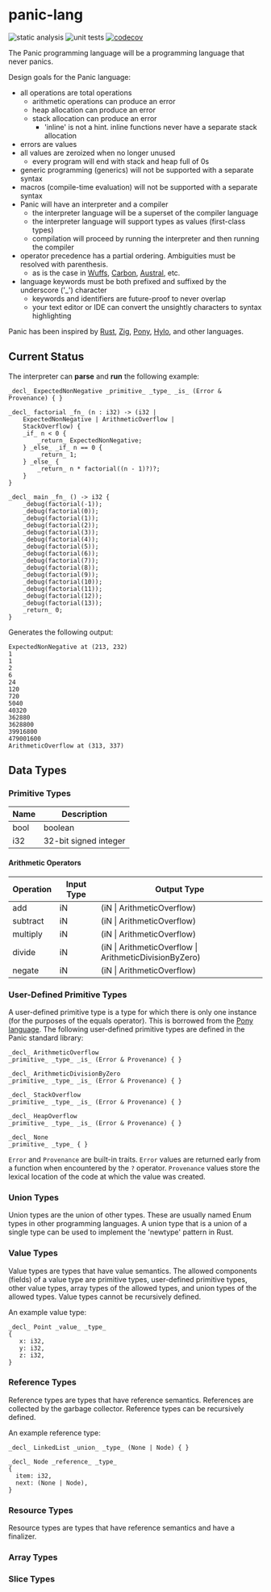 # panic-lang

![static analysis](https://github.com/mspiegel/panic-lang/actions/workflows/static-analysis.yaml/badge.svg) ![unit tests](https://github.com/mspiegel/panic-lang/actions/workflows/unit-tests.yaml/badge.svg) [![codecov](https://codecov.io/gh/mspiegel/panic-lang/graph/badge.svg?token=7H2EY41PIE)](https://codecov.io/gh/mspiegel/panic-lang)

The Panic programming language will be a programming language that never panics.

Design goals for the Panic language:

- all operations are total operations
  - arithmetic operations can produce an error
  - heap allocation can produce an error
  - stack allocation can produce an error
    - 'inline' is not a hint. inline functions never have a separate stack allocation 
- errors are values
- all values are zeroized when no longer unused
  - every program will end with stack and heap full of 0s
- generic programming (generics) will not be supported with a separate syntax
- macros (compile-time evaluation) will not be supported with a separate syntax
- Panic will have an interpreter and a compiler
  - the interpreter language will be a superset of the compiler language
  - the interpreter language will support types as values (first-class types)
  - compilation will proceed by running the interpreter and then running the compiler
- operator precedence has a partial ordering. Ambiguities must be resolved with parenthesis.
  - as is the case in [Wuffs](https://github.com/google/wuffs), [Carbon](https://github.com/carbon-language/carbon-lang), [Austral](https://austral-lang.org/), etc.
- language keywords must be both prefixed and suffixed by the underscore ('\_') character
  - keywords and identifiers are future-proof to never overlap
  - your text editor or IDE can convert the unsightly characters to syntax highlighting

Panic has been inspired by [Rust](https://www.rust-lang.org/), [Zig](https://ziglang.org/), [Pony](https://www.ponylang.io/), [Hylo](https://www.hylo-lang.org/), and other languages.

## Current Status

The interpreter can **parse** and **run** the following example:

```
_decl_ ExpectedNonNegative _primitive_ _type_ _is_ (Error & Provenance) { }

_decl_ factorial _fn_ (n : i32) -> (i32 |
    ExpectedNonNegative | ArithmeticOverflow | 
    StackOverflow) {
    _if_ n < 0 {
        _return_ ExpectedNonNegative;
    } _else_ _if_ n == 0 {
        _return_ 1;
    } _else_ {
        _return_ n * factorial((n - 1)?)?;
    }
}

_decl_ main _fn_ () -> i32 {
    _debug(factorial(-1));
    _debug(factorial(0));
    _debug(factorial(1));
    _debug(factorial(2));
    _debug(factorial(3));
    _debug(factorial(4));
    _debug(factorial(5));
    _debug(factorial(6));
    _debug(factorial(7));
    _debug(factorial(8));
    _debug(factorial(9));
    _debug(factorial(10));
    _debug(factorial(11));
    _debug(factorial(12));
    _debug(factorial(13));
    _return_ 0;
}
```

Generates the following output:

```
ExpectedNonNegative at (213, 232)
1
1
2
6
24
120
720
5040
40320
362880
3628800
39916800
479001600
ArithmeticOverflow at (313, 337)
```

## Data Types

### Primitive Types

| Name         | Description                   |
|--------------|-------------------------------|
|bool          | boolean                       |
|i32           | 32-bit signed integer         |

#### Arithmetic Operators

| Operation   | Input Type | Output Type      |
|-------------|------------|------------------|
| add         | iN | (iN \| ArithmeticOverflow) |
| subtract    | iN | (iN \| ArithmeticOverflow) |
| multiply    | iN | (iN \| ArithmeticOverflow) |
| divide      | iN | (iN \| ArithmeticOverflow \| ArithmeticDivisionByZero) |
| negate      | iN | (iN \| ArithmeticOverflow) |

### User-Defined Primitive Types

A user-defined primitive type is a type for which
there is only one instance (for the purposes
of the equals operator). This is borrowed from
the [Pony language](https://www.ponylang.io/).
The following user-defined primitive types are
defined in the Panic standard library:

```
_decl_ ArithmeticOverflow
_primitive_ _type_ _is_ (Error & Provenance) { }

_decl_ ArithmeticDivisionByZero
_primitive_ _type_ _is_ (Error & Provenance) { }

_decl_ StackOverflow
_primitive_ _type_ _is_ (Error & Provenance) { }

_decl_ HeapOverflow
_primitive_ _type_ _is_ (Error & Provenance) { }

_decl_ None
_primitive_ _type_ { }
```

`Error` and `Provenance` are built-in traits. `Error` values are returned early from a function when encountered by the `?` operator. `Provenance` values store the lexical location of the code at which the value was created.

### Union Types

Union types are the union of other types. These are usually named Enum types in other programming languages.
A union type that is a union of a single type can be used to implement the 'newtype' pattern in Rust.

### Value Types

Value types are types that have value semantics.
The allowed components (fields) of a value type are primitive types,
user-defined primitive types, other value types,
array types of the allowed types, and union types of the allowed types.
Value types cannot be recursively defined.

An example value type:
```
_decl_ Point _value_ _type_
{
   x: i32,
   y: i32,
   z: i32,
}
```

### Reference Types

Reference types are types that have reference semantics.
References are collected by the garbage collector.
Reference types can be recursively defined.

An example reference type:

```
_decl_ LinkedList _union_ _type_ (None | Node) { }

_decl_ Node _reference_ _type_
{
  item: i32,
  next: (None | Node),
}
```

### Resource Types

Resource types are types that have reference semantics
and have a finalizer.

### Array Types

### Slice Types